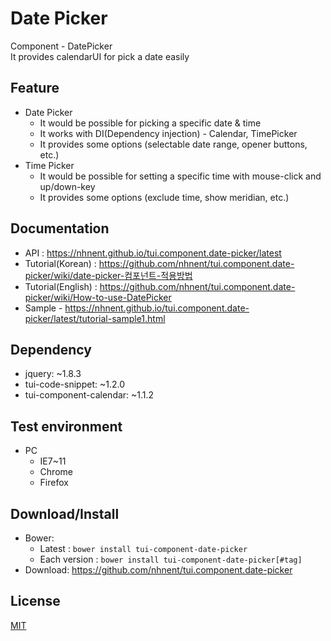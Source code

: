 Date Picker
===============
Component - DatePicker<br>It provides calendarUI for pick a date easily

## Feature
* Date Picker
    * It would be possible for picking a specific date & time
    * It works with DI(Dependency injection) - Calendar, TimePicker
    * It provides some options (selectable date range, opener buttons, etc.)
* Time Picker
    * It would be possible for setting a specific time with mouse-click and up/down-key
    * It provides some options (exclude time, show meridian, etc.)

## Documentation
* API : https://nhnent.github.io/tui.component.date-picker/latest
* Tutorial(Korean) : https://github.com/nhnent/tui.component.date-picker/wiki/date-picker-컴포넌트-적용방법
* Tutorial(English) : https://github.com/nhnent/tui.component.date-picker/wiki/How-to-use-DatePicker
* Sample - https://nhnent.github.io/tui.component.date-picker/latest/tutorial-sample1.html

## Dependency
* jquery: ~1.8.3
* tui-code-snippet: ~1.2.0
* tui-component-calendar: ~1.1.2

## Test environment
* PC
	* IE7~11
	* Chrome
	* Firefox

## Download/Install
* Bower:
   * Latest : `bower install tui-component-date-picker`
   * Each version : `bower install tui-component-date-picker[#tag]`
* Download: https://github.com/nhnent/tui.component.date-picker

## License
[MIT](LICENSE)
